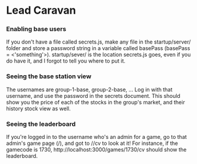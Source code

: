 # Lead Caravan

### Enabling base users

If you don't have a file called secrets.js, make any file in the startup/server/ folder and store a password string in a variable called basePass (basePass = <'something'>). startup/sever/ is the location secrets.js goes, even if you do have it, and I forgot to tell you where to put it.

### Seeing the base station view

The usernames are group-1-base, group-2-base, ...
Log in with that username, and use the password in the secrets document. This should show you the price of each of the stocks in the group's market, and their history stock view as well.

### Seeing the leaderboard

If you're logged in to the username who's an admin for a game, go to that admin's game page (/<gamecode>), and got to /<gamecode>/cv to look at it! For instance, if the gamecode is 1730, http://localhost:3000/games/1730/cv should show the leaderboard.
